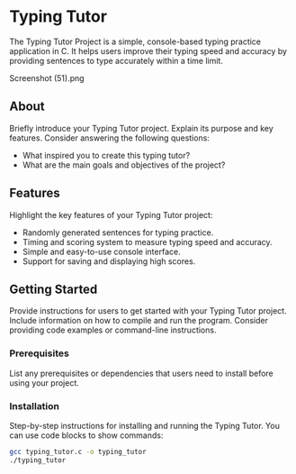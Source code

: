 # Typing Tutor 

The Typing Tutor Project is a simple, console-based typing practice application in C. It helps users improve their typing speed and accuracy by providing sentences to type accurately within a time limit.

Screenshot (51).png


## About

Briefly introduce your Typing Tutor project. Explain its purpose and key features. Consider answering the following questions:

- What inspired you to create this typing tutor?
- What are the main goals and objectives of the project?

## Features

Highlight the key features of your Typing Tutor project:

- Randomly generated sentences for typing practice.
- Timing and scoring system to measure typing speed and accuracy.
- Simple and easy-to-use console interface.
- Support for saving and displaying high scores.

## Getting Started

Provide instructions for users to get started with your Typing Tutor project. Include information on how to compile and run the program. Consider providing code examples or command-line instructions.

### Prerequisites

List any prerequisites or dependencies that users need to install before using your project.

### Installation

Step-by-step instructions for installing and running the Typing Tutor. You can use code blocks to show commands:

```bash
gcc typing_tutor.c -o typing_tutor
./typing_tutor

